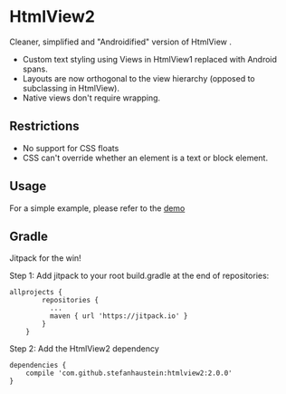 # HtmlView2

Cleaner, simplified and "Androidified" version of HtmlView .

- Custom text styling using Views in HtmlView1 replaced with Android spans.
- Layouts are now orthogonal to the view hierarchy (opposed to subclassing in HtmlView).
- Native views don't require wrapping.

## Restrictions

- No support for CSS floats
- CSS can't override whether an element is a text or block element.

## Usage

For a simple example, please refer to the [demo](
https://github.com/stefanhaustein/HtmlView2/blob/master/demo/src/main/java/org/kobjects/htmlview2/demo/MainActivity.java)

## Gradle

Jitpack for the win!

Step 1: Add jitpack to your root build.gradle at the end of repositories:

    allprojects {
		    repositories {
			  ...
			  maven { url 'https://jitpack.io' }
		    }
	    }

Step 2: Add the HtmlView2 dependency

	dependencies {
		compile 'com.github.stefanhaustein:htmlview2:2.0.0'
	}


